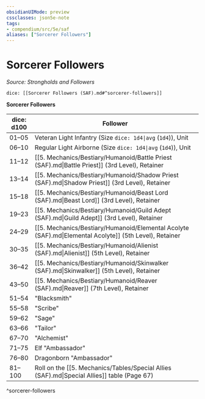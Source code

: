 ```yaml
---
obsidianUIMode: preview
cssclasses: json5e-note
tags:
- compendium/src/5e/saf
aliases: ["Sorcerer Followers"]
---
```

# Sorcerer Followers
*Source: Strongholds and Followers* 

`dice: [[Sorcerer Followers (SAF).md#^sorcerer-followers]]`

**Sorcerer Followers**

| dice: d100 | Follower |
|------------|----------|
| 01–05 | Veteran Light Infantry (Size `dice: 1d4\|avg` (`1d4`)), Unit |
| 06–10 | Regular Light Airborne (Size `dice: 1d4\|avg` (`1d4`)), Unit |
| 11–12 | [[5. Mechanics/Bestiary/Humanoid/Battle Priest (SAF).md\|Battle Priest]] (3rd Level), Retainer |
| 13–14 | [[5. Mechanics/Bestiary/Humanoid/Shadow Priest (SAF).md\|Shadow Priest]] (3rd Level), Retainer |
| 15–18 | [[5. Mechanics/Bestiary/Humanoid/Beast Lord (SAF).md\|Beast Lord]] (3rd Level), Retainer |
| 19–23 | [[5. Mechanics/Bestiary/Humanoid/Guild Adept (SAF).md\|Guild Adept]] (3rd Level), Retainer |
| 24–29 | [[5. Mechanics/Bestiary/Humanoid/Elemental Acolyte (SAF).md\|Elemental Acolyte]] (5th Level), Retainer |
| 30–35 | [[5. Mechanics/Bestiary/Humanoid/Alienist (SAF).md\|Alienist]] (5th Level), Retainer |
| 36–42 | [[5. Mechanics/Bestiary/Humanoid/Skinwalker (SAF).md\|Skinwalker]] (5th Level), Retainer |
| 43–50 | [[5. Mechanics/Bestiary/Humanoid/Reaver (SAF).md\|Reaver]] (7th Level), Retainer |
| 51–54 | "Blacksmith" |
| 55–58 | "Scribe" |
| 59–62 | "Sage" |
| 63–66 | "Tailor" |
| 67–70 | "Alchemist" |
| 71–75 | Elf "Ambassador" |
| 76–80 | Dragonborn "Ambassador" |
| 81–100 | Roll on the [[5. Mechanics/Tables/Special Allies (SAF).md\|Special Allies]] table (Page 67) |
^sorcerer-followers